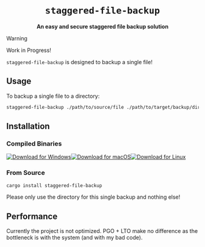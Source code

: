 <div align="center">

# `staggered-file-backup`

**An easy and secure staggered file backup solution**

</div>

> [!WARNING]
> Work in Progress!

`staggered-file-backup` is designed to backup a single file!

## Usage

To backup a single file to a directory:

```sh
staggered-file-backup ./path/to/source/file ./path/to/target/backup/dir/
```

## Installation

### Compiled Binaries

[![Download for Windows](https://img.shields.io/badge/Download-Windows-0078D6?style=for-the-badge&logo=windows&logoColor=white)![Download for macOS](https://img.shields.io/badge/Download-macOS-000000?style=for-the-badge&logo=apple&logoColor=white)![Download for Linux](https://img.shields.io/badge/Download-Linux-FCC624?style=for-the-badge&logo=linux&logoColor=black)](https://github.com/WyvernIXTL/staggered-file-backup/releases/latest)

### From Source

```sh
cargo install staggered-file-backup
```

Please only use the directory for this single backup and nothing else!

## Performance

Currently the project is not optimized.
PGO + LTO make no difference as the bottleneck is with the system (and with my bad code).
